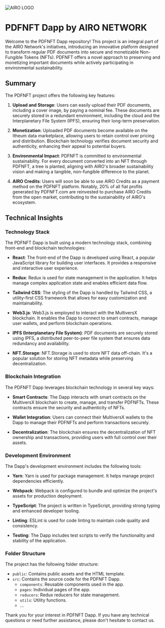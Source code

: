 ![AIRO LOGO](https://images.squarespace-cdn.com/content/v1/63ac024c34ca051c07c3c294/5d7ea82b-71b9-4ab7-90a5-3479cb0a67b0/Airo+green+logo.png?format=200w)

# PDFNFT Dapp by AIRO NETWORK

Welcome to the PDFNFT Dapp repository! This project is an integral part of the AIRO Network's initiatives, introducing an innovative platform designed to transform regular PDF documents into secure and monetizable Non-Fungible Tokens (NFTs). PDFNFT offers a novel approach to preserving and monetizing important documents while actively participating in environmental sustainability.

## Summary

The PDFNFT project offers the following key features:

1. **Upload and Storage**: Users can easily upload their PDF documents, including a cover image, by paying a nominal fee. These documents are securely stored in a redundant environment, including the cloud and the Interplanetary File System (IPFS), ensuring their long-term preservation.

2. **Monetization**: Uploaded PDF documents become available on the Itheum data marketplace, allowing users to retain control over pricing and distribution. Blockchain technology verifies document security and authenticity, enhancing their appeal to potential buyers.

3. **Environmental Impact**: PDFNFT is committed to environmental sustainability. For every document converted into an NFT through PDFNFT, a tree is planted, aligning with AIRO's broader sustainability vision and making a tangible, non-fungible difference to the planet.

4. **AIRO Credits**: Users will soon be able to use AIRO Credits as a payment method on the PDFNFT platform. Notably, 20% of all fiat profits generated by PDFNFT.com are reinvested to purchase AIRO Credits from the open market, contributing to the sustainability of AIRO's ecosystem.

## Technical Insights

### Technology Stack

The PDFNFT Dapp is built using a modern technology stack, combining front-end and blockchain technologies:

- **React**: The front-end of the Dapp is developed using React, a popular JavaScript library for building user interfaces. It provides a responsive and interactive user experience.

- **Redux**: Redux is used for state management in the application. It helps manage complex application state and enables efficient data flow.

- **Tailwind CSS**: The styling of the Dapp is handled by Tailwind CSS, a utility-first CSS framework that allows for easy customization and maintainability.

- **Web3.js**: Web3.js is employed to interact with the MultiversX blockchain. It enables the Dapp to connect to smart contracts, manage user wallets, and perform blockchain operations.

- **IPFS (Interplanetary File System)**: PDF documents are securely stored using IPFS, a distributed peer-to-peer file system that ensures data redundancy and availability.

- **NFT.Storage**: NFT.Storage is used to store NFT data off-chain. It's a popular solution for storing NFT metadata while preserving decentralization.

### Blockchain Integration

The PDFNFT Dapp leverages blockchain technology in several key ways:

- **Smart Contracts**: The Dapp interacts with smart contracts on the MultiversX blockchain to create, manage, and transfer PDFNFTs. These contracts ensure the security and authenticity of NFTs.

- **Wallet Integration**: Users can connect their MultiversX wallets to the Dapp to manage their PDFNFTs and perform transactions securely.

- **Decentralization**: The blockchain ensures the decentralization of NFT ownership and transactions, providing users with full control over their assets.

### Development Environment

The Dapp's development environment includes the following tools:

- **Yarn**: Yarn is used for package management. It helps manage project dependencies efficiently.

- **Webpack**: Webpack is configured to bundle and optimize the project's assets for production deployment.

- **TypeScript**: The project is written in TypeScript, providing strong typing and enhanced developer tooling.

- **Linting**: ESLint is used for code linting to maintain code quality and consistency.

- **Testing**: The Dapp includes test scripts to verify the functionality and stability of the application.

### Folder Structure

The project has the following folder structure:

- `public`: Contains public assets and the HTML template.
- `src`: Contains the source code for the PDFNFT Dapp.
  - `components`: Reusable components used in the app.
  - `pages`: Individual pages of the app.
  - `reducers`: Redux reducers for state management.
  - `utils`: Utility functions.
  - ...

Thank you for your interest in PDFNFT Dapp. If you have any technical questions or need further assistance, please don't hesitate to contact us.
